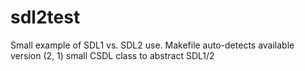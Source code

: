 # sdl2test
Small example of SDL1 vs. SDL2 use.
Makefile auto-detects available version (2, 1)
small CSDL class to abstract SDL1/2

